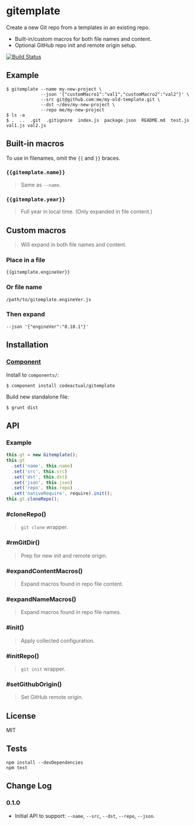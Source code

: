 # gitemplate

Create a new Git repo from a templates in an existing repo.

* Built-in/custom macros for both file names and content.
* Optional GitHub repo init and remote origin setup.

[![Build Status](https://travis-ci.org/codeactual/gitemplate.png)](https://travis-ci.org/codeactual/gitemplate)

## Example

    $ gitemplate --name my-new-project \
                 --json '{"customMacro1":"val1","customMacro2":"val2"}' \
                 --src git@github.com:me/my-old-template.git \
                 --dst ~/dev/my-new-project \
                 --repo me/my-new-project
    $ ls -a
    $ .  ..  .git  .gitignore  index.js  package.json  README.md  test.js val1.js val2.js

## Built-in macros

To use in filenames, omit the `{{` and `}}` braces.

### `{{gitemplate.name}}`

> Same as `--name`.

### `{{gitemplate.year}}`

> Full year in local time. (Only expanded in file content.)

## Custom macros

> Will expand in both file names and content.

### Place in a file

    {{gitemplate.engineVer}}

### Or file name

    /path/to/gitemplate.engineVer.js

### Then expand

    --json '{"engineVer":"0.10.1"}'

## Installation

### [Component](https://github.com/component/component)

Install to `components/`:

    $ component install codeactual/gitemplate

Build new standalone file:

    $ grunt dist

## API

### Example

```js
this.gt = new Gitemplate();
this.gt
  .set('name', this.name)
  .set('src', this.src)
  .set('dst', this.dst)
  .set('json', this.json)
  .set('repo', this.repo)
  .set('nativeRequire', require).init();
this.gt.cloneRepo();
```

### #cloneRepo()

> `git clone` wrapper.

### #rmGitDir()

> Prep for new init and remote origin.

### #expandContentMacros()

> Expand macros found in repo file content.

### #expandNameMacros()

> Expand macros found in repo file names.

### #init()

> Apply collected configuration.

### #initRepo()

> `git init` wrapper.

### #setGithubOrigin()

> Set GitHub remote origin.

## License

  MIT

## Tests

    npm install --devDependencies
    npm test

## Change Log

### 0.1.0

* Initial API to support: `--name`, `--src`, `--dst`, `--repo`, `--json`.
